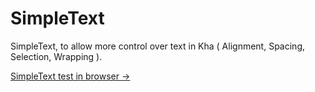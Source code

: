 # SimpleText
SimpleText, to allow more control over text in Kha ( Alignment, Spacing, Selection, Wrapping ).

[SimpleText test in browser -> ](https://nanjizal.github.io/SimpleText/build/html5/index.html)
